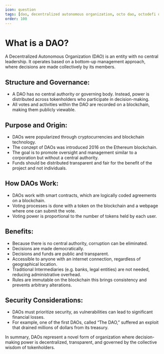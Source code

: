 ```yaml
---
icon: question
tags: [dao, decentralized autonomous organization, octo dao, octodefi organization]
order: 100
---
```


# What is a DAO?

A Decentralized Autonomous Organization (DAO) is an entity with no central leadership. It operates based on a bottom-up management approach, where decisions are made collectively by its members. 

## Structure and Governance:
- A DAO has no central authority or governing body. Instead, power is distributed across tokenholders who participate in decision-making.
- All votes and activities within the DAO are recorded on a blockchain, making them publicly viewable.

## Purpose and Origin:
- DAOs were popularized through cryptocurrencies and blockchain technology.
- The conzept of DAOs was introduced 2016 on the Ethereum blockchain.
- The goal is to promote oversight and management similar to a corporation but without a central authority.
- Funds should be distributed transparent and fair for the benefit of the project and not individuals.

## How DAOs Work:
- DAOs work with smart contracts, which are logically coded agreements on a blockchain.
- Voting processes is done with a token on the blockchain and a webpage where one can submit the vote.
- Voting power is proportional to the number of tokens held by each user.

## Benefits:
- Because there is no central authority, corruption can be eliminated.
- Decisions are made democratically.
- Decisions and funds are public and transparent.
- Accessible to anyone with an internet connection, regardless of geographical location.
- Traditional Intermediaries (e.g. banks, legal entities) are not needed, reducing administrative overhead.
- Rules are immutable on the blockchain this brings consistency and prevents arbitrary alterations.

## Security Considerations:
- DAOs must prioritize security, as vulnerabilities can lead to significant financial losses.
- For example, one of the first DAOs, called “The DAO,” suffered an exploit that drained millions of dollars from its treasury.

In summary, DAOs represent a novel form of organization where decision-making power is decentralized, transparent, and governed by the collective wisdom of tokenholders.

